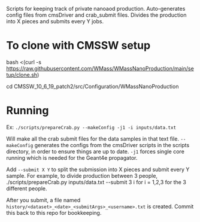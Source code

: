Scripts for keeping track of private nanoaod production. Auto-generates config files from cmsDriver and crab_submit files. Divides the production into X pieces and submits every Y jobs.

# To clone with CMSSW setup

bash <(curl -s https://raw.githubusercontent.com/WMass/WMassNanoProduction/main/setup/clone.sh)

cd CMSSW_10_6_19_patch2/src/Configuration/WMassNanoProduction

# Running

Ex: ```./scripts/prepareCrab.py --makeConfig -j1 -i inputs/data.txt```

Will make all the crab submit files for the data samples in that text file. ```--makeConfig``` generates the configs from the cmsDriver scripts in the scripts directory, in order to ensure things are up to date.  ```-j1``` forces single core running which is needed for the Geant4e propagator.

Add ```--submit X Y``` to split the submission into X pieces and submit every Y sample. For example, to divide production between 3 people, ./scripts/prepareCrab.py inputs/data.txt --submit 3 i for i = 1,2,3 for the 3 different people.

After you submit, a file named ```history/<dataset>_<date>_<submitArgs>_<username>.txt``` is created. Commit this back to this repo for bookkeeping.
